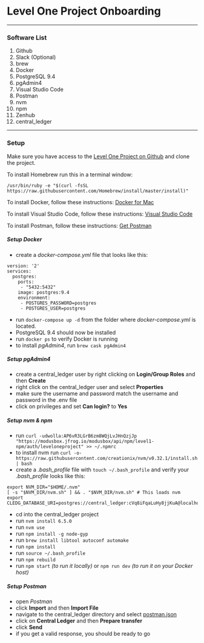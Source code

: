# Level One Project Onboarding
***

### Software List
1. Github
2. Slack (Optional)
3. brew
4. Docker
5. PostgreSQL 9.4
6. pgAdmin4
7. Visual Studio Code
8. Postman
9. nvm
10. npm
11. Zenhub
12. central_ledger
***

### Setup
Make sure you have access to the [Level One Project on Github](https://github.com/LevelOneProject/central-ledger) and clone the project.

To install Homebrew run this in a terminal window:
```
/usr/bin/ruby -e "$(curl -fsSL https://raw.githubusercontent.com/Homebrew/install/master/install)"
```

To install Docker, follow these instructions: [Docker for Mac](https://docs.docker.com/docker-for-mac/)

To install Visual Studio Code, follow these instructions: [Visual Studio Code](http://code.visualstudio.com)

To install Postman, follow these instructions: [Get Postman](https://www.getpostman.com/docs/introduction)

##### Setup Docker
* create a *docker-compose.yml* file that looks like this:
```
version: '2'
services:
  postgres:
    ports:
     - "5432:5432"
    image: postgres:9.4
    environment:
     - POSTGRES_PASSWORD=postgres
     - POSTGRES_USER=postgres
```
* run `docker-compose up -d` from the folder where *docker-compose.yml* is located.
* PostgreSQL 9.4 should now be installed
* run `docker ps` to verify Docker is running
* to install *pgAdmin4*, run `brew cask pgAdmin4`

##### Setup pgAdmin4
* create a central_ledger user by right clicking on **Login/Group Roles** and then **Create**
* right click on the central_ledger user and select **Properties**
* make sure the username and password match the username and password in the .env file
* click on privileges and set **Can login?** to **Yes**

##### Setup nvm & npm
* run `curl -udwolla:AP6vR3LGrB6zm8WQjLvJHnQzjJp "https://modusbox.jfrog.io/modusbox/api/npm/level1-npm/auth/leveloneproject" >> ~/.npmrc`
* to install nvm run `curl -o- https://raw.githubusercontent.com/creationix/nvm/v0.32.1/install.sh | bash`
* create a *.bash_profile* file with `touch ~/.bash_profile` and verify your *.bash_profile* looks like this:
```
export NVM_DIR="$HOME/.nvm"
[ -s "$NVM_DIR/nvm.sh" ] && . "$NVM_DIR/nvm.sh" # This loads nvm
export CLEDG_DATABASE_URI=postgres://central_ledger:cVq8iFqaLuHy8jjKuA@localhost:5432/central_ledger
```

* cd into the central_ledger project
* run `nvm install 6.5.0`
* run `nvm use`
* run `npm install -g node-gyp`
* run `brew install libtool autoconf automake`
* run `npm install`
* run `source ~/.bash_profile`
* run `npm rebuild`
* run `npm start` *(to run it locally)* or `npm run dev` *(to run it on your Docker host)*

##### Setup Postman
* open *Postman*
* click **Import** and then **Import File**
* navigate to the central_ledger directory and select [postman.json](./postman.json)
* click on **Central Ledger** and then **Prepare transfer**
* click **Send**
* if you get a valid response, you should be ready to go
